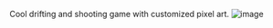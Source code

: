 Cool drifting and shooting game with customized pixel art.
![image](https://github.com/user-attachments/assets/a5899c5b-5a0d-49dc-99df-714df289bf40)
